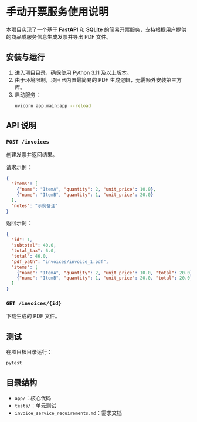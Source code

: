 # 手动开票服务使用说明

本项目实现了一个基于 **FastAPI** 和 **SQLite** 的简易开票服务，支持根据用户提供的商品或服务信息生成发票并导出 PDF 文件。

## 安装与运行
1. 进入项目目录，确保使用 Python 3.11 及以上版本。
2. 由于环境限制，项目已内置最简易的 PDF 生成逻辑，无需额外安装第三方库。
3. 启动服务：
   ```bash
   uvicorn app.main:app --reload
   ```

## API 说明
### `POST /invoices`
创建发票并返回结果。

请求示例：
```json
{
  "items": [
    {"name": "ItemA", "quantity": 2, "unit_price": 10.0},
    {"name": "ItemB", "quantity": 1, "unit_price": 20.0}
  ],
  "notes": "示例备注"
}
```

返回示例：
```json
{
  "id": 1,
  "subtotal": 40.0,
  "total_tax": 6.0,
  "total": 46.0,
  "pdf_path": "invoices/invoice_1.pdf",
  "items": [
    {"name": "ItemA", "quantity": 2, "unit_price": 10.0, "total": 20.0},
    {"name": "ItemB", "quantity": 1, "unit_price": 20.0, "total": 20.0}
  ]
}
```

### `GET /invoices/{id}`
下载生成的 PDF 文件。

## 测试
在项目根目录运行：
```bash
pytest
```

## 目录结构
- `app/`：核心代码
- `tests/`：单元测试
- `invoice_service_requirements.md`：需求文档

